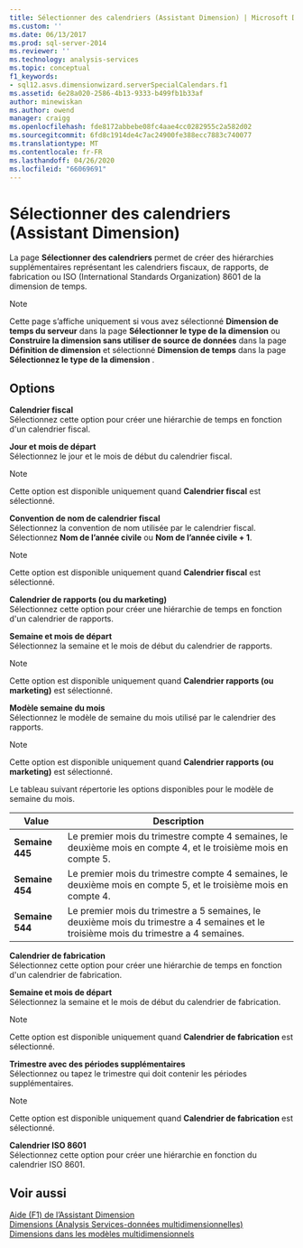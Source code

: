 ```yaml
---
title: Sélectionner des calendriers (Assistant Dimension) | Microsoft Docs
ms.custom: ''
ms.date: 06/13/2017
ms.prod: sql-server-2014
ms.reviewer: ''
ms.technology: analysis-services
ms.topic: conceptual
f1_keywords:
- sql12.asvs.dimensionwizard.serverSpecialCalendars.f1
ms.assetid: 6e28a020-2586-4b13-9333-b499fb1b33af
author: minewiskan
ms.author: owend
manager: craigg
ms.openlocfilehash: fde8172abbebe08fc4aae4cc0282955c2a582d02
ms.sourcegitcommit: 6fd8c1914de4c7ac24900fe388ecc7883c740077
ms.translationtype: MT
ms.contentlocale: fr-FR
ms.lasthandoff: 04/26/2020
ms.locfileid: "66069691"
---
```

# <a name="select-calendars-dimension-wizard"></a>Sélectionner des calendriers (Assistant Dimension)
  La page **Sélectionner des calendriers** permet de créer des hiérarchies supplémentaires représentant les calendriers fiscaux, de rapports, de fabrication ou ISO (International Standards Organization) 8601 de la dimension de temps.  
  
> [!NOTE]  
>  Cette page s’affiche uniquement si vous avez sélectionné **Dimension de temps du serveur** dans la page **Sélectionner le type de la dimension** ou **Construire la dimension sans utiliser de source de données** dans la page **Définition de dimension** et sélectionné **Dimension de temps** dans la page **Sélectionnez le type de la dimension** .  
  
## <a name="options"></a>Options  
 **Calendrier fiscal**  
 Sélectionnez cette option pour créer une hiérarchie de temps en fonction d'un calendrier fiscal.  
  
 **Jour et mois de départ**  
 Sélectionnez le jour et le mois de début du calendrier fiscal.  
  
> [!NOTE]  
>  Cette option est disponible uniquement quand **Calendrier fiscal** est sélectionné.  
  
 **Convention de nom de calendrier fiscal**  
 Sélectionnez la convention de nom utilisée par le calendrier fiscal. Sélectionnez **Nom de l’année civile** ou **Nom de l’année civile + 1**.  
  
> [!NOTE]  
>  Cette option est disponible uniquement quand **Calendrier fiscal** est sélectionné.  
  
 **Calendrier de rapports (ou du marketing)**  
 Sélectionnez cette option pour créer une hiérarchie de temps en fonction d'un calendrier de rapports.  
  
 **Semaine et mois de départ**  
 Sélectionnez la semaine et le mois de début du calendrier de rapports.  
  
> [!NOTE]  
>  Cette option est disponible uniquement quand **Calendrier rapports (ou marketing)** est sélectionné.  
  
 **Modèle semaine du mois**  
 Sélectionnez le modèle de semaine du mois utilisé par le calendrier des rapports.  
  
> [!NOTE]  
>  Cette option est disponible uniquement quand **Calendrier rapports (ou marketing)** est sélectionné.  
  
 Le tableau suivant répertorie les options disponibles pour le modèle de semaine du mois.  
  
|Value|Description|  
|-----------|-----------------|  
|**Semaine 445**|Le premier mois du trimestre compte 4 semaines, le deuxième mois en compte 4, et le troisième mois en compte 5.|  
|**Semaine 454**|Le premier mois du trimestre compte 4 semaines, le deuxième mois en compte 5, et le troisième mois en compte 4.|  
|**Semaine 544**|Le premier mois du trimestre a 5 semaines, le deuxième mois du trimestre a 4 semaines et le troisième mois du trimestre a 4 semaines.|  
  
 **Calendrier de fabrication**  
 Sélectionnez cette option pour créer une hiérarchie de temps en fonction d'un calendrier de fabrication.  
  
 **Semaine et mois de départ**  
 Sélectionnez la semaine et le mois de début du calendrier de fabrication.  
  
> [!NOTE]  
>  Cette option est disponible uniquement quand **Calendrier de fabrication** est sélectionné.  
  
 **Trimestre avec des périodes supplémentaires**  
 Sélectionnez ou tapez le trimestre qui doit contenir les périodes supplémentaires.  
  
> [!NOTE]  
>  Cette option est disponible uniquement quand **Calendrier de fabrication** est sélectionné.  
  
 **Calendrier ISO 8601**  
 Sélectionnez cette option pour créer une hiérarchie en fonction du calendrier ISO 8601.  
  
## <a name="see-also"></a>Voir aussi  
 [Aide (F1) de l’Assistant Dimension](dimension-wizard-f1-help.md)   
 [Dimensions &#40;Analysis Services-données multidimensionnelles&#41;](multidimensional-models-olap-logical-dimension-objects/dimensions-analysis-services-multidimensional-data.md)   
 [Dimensions dans les modèles multidimensionnels](multidimensional-models/dimensions-in-multidimensional-models.md)  
  
  
